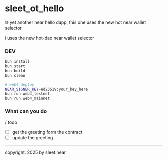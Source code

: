 # sleet_ot_hello
 🌐 yet another near hello dapp, this one uses the new hot near wallet selector 

ℹ️ uses the new hot-dao near wallet selector

### DEV

```sh
bun install
bun start 
bun build
bun clean

# web4 deploy
NEAR_SIGNER_KEY=ed25519:your_key_here
bun run web4_testnet
bun run web4_mainnet
```



### What can you do
/ todo
- [ ] get the greeting form the contract
- [ ] update the greeting

---


copyright: 2025 by sleet.near